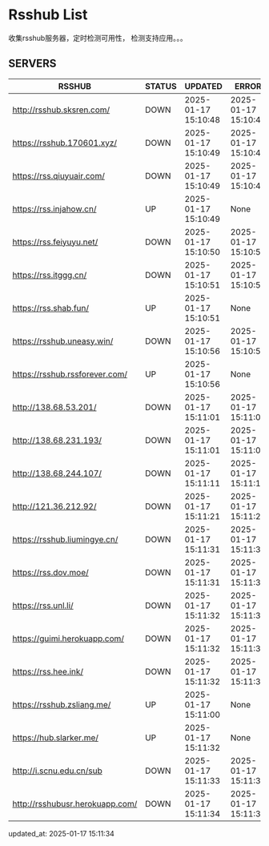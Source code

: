 # Rsshub List

收集rsshub服务器，定时检测可用性， 检测支持应用。。。


## SERVERS

|  RSSHUB   | STATUS  | UPDATED  | ERROR  | TWITTER |  
|  ----  | ----  | ----  | ----  | ---- |  
| http://rsshub.sksren.com/ | DOWN | 2025-01-17 15:10:48 | 2025-01-17 15:10:48 |  
| https://rsshub.170601.xyz/ | DOWN | 2025-01-17 15:10:49 | 2025-01-17 15:10:49 |  
| https://rss.qiuyuair.com/ | DOWN | 2025-01-17 15:10:49 | 2025-01-17 15:10:49 |  
| https://rss.injahow.cn/ | UP | 2025-01-17 15:10:49 | None ||  
| https://rss.feiyuyu.net/ | DOWN | 2025-01-17 15:10:50 | 2025-01-17 15:10:50 |  
| https://rss.itggg.cn/ | DOWN | 2025-01-17 15:10:51 | 2025-01-17 15:10:51 |  
| https://rss.shab.fun/ | UP | 2025-01-17 15:10:51 | None ||  
| https://rsshub.uneasy.win/ | DOWN | 2025-01-17 15:10:56 | 2025-01-17 15:10:56 |  
| https://rsshub.rssforever.com/ | UP | 2025-01-17 15:10:56 | None ||  
| http://138.68.53.201/ | DOWN | 2025-01-17 15:11:01 | 2025-01-17 15:11:01 |  
| http://138.68.231.193/ | DOWN | 2025-01-17 15:11:01 | 2025-01-17 15:11:01 |  
| http://138.68.244.107/ | DOWN | 2025-01-17 15:11:11 | 2025-01-17 15:11:11 |  
| http://121.36.212.92/ | DOWN | 2025-01-17 15:11:21 | 2025-01-17 15:11:21 |  
| https://rsshub.liumingye.cn/ | DOWN | 2025-01-17 15:11:31 | 2025-01-17 15:11:31 |  
| https://rss.dov.moe/ | DOWN | 2025-01-17 15:11:31 | 2025-01-17 15:11:31 |  
| https://rss.unl.li/ | DOWN | 2025-01-17 15:11:32 | 2025-01-17 15:11:32 |  
| https://guimi.herokuapp.com/ | DOWN | 2025-01-17 15:11:32 | 2025-01-17 15:11:32 |  
| https://rss.hee.ink/ | DOWN | 2025-01-17 15:11:32 | 2025-01-17 15:11:32 |  
| https://rsshub.zsliang.me/ | UP | 2025-01-17 15:11:00 | None |OK|  
| https://hub.slarker.me/ | UP | 2025-01-17 15:11:32 | None ||  
| http://i.scnu.edu.cn/sub | DOWN | 2025-01-17 15:11:33 | 2025-01-17 15:11:33 |  
| http://rsshubusr.herokuapp.com/ | DOWN | 2025-01-17 15:11:34 | 2025-01-17 15:11:34 |  
  

updated_at: 2025-01-17 15:11:34  
